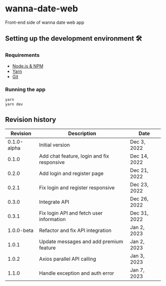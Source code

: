 # wanna-date-web

Front-end side of wanna date web app

## Setting up the development environment 🛠

### Requirements

-   [Node.js & NPM](https://docs.npmjs.com/downloading-and-installing-node-js-and-npm)
-   [Yarn](https://yarnpkg.com/getting-started/install)
-   [Git](https://git-scm.com/)

### Running the app

```bash
yarn
yarn dev
```

## Revision history

| Revision    | Description                                | Date         |
| ----------- | ------------------------------------------ | ------------ |
| 0.1.0-alpha | Initial version                            | Dec 3, 2022  |
| 0.1.0       | Add chat feature, login and fix responsive | Dec 14, 2022 |
| 0.2.0       | Add login and register page                | Dec 21, 2022 |
| 0.2.1       | Fix login and register responsive          | Dec 23, 2022 |
| 0.3.0       | Integrate API                              | Dec 26, 2022 |
| 0.3.1       | Fix login API and fetch user information   | Dec 31, 2022 |
| 1.0.0-beta  | Refactor and fix API integration           | Jan 2, 2023  |
| 1.0.1       | Update messages and add premium feature    | Jan 2, 2023  |
| 1.0.2       | Axios parallel API calling                 | Jan 3, 2023  |
| 1.1.0       | Handle exception and auth error            | Jan 7, 2023  |
